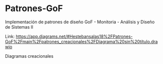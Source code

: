 # Patrones-GoF
Implementación de patrones de diseño GoF - Monitoria - Análisis y Diseño de Sistemas II


Link: https://app.diagrams.net/#Hestebansalas18%2FPatrones-GoF%2Fmain%2Fpatrones_creacionales%2FDiagrama%20sin%20título.drawio

Diagramas creacionales
